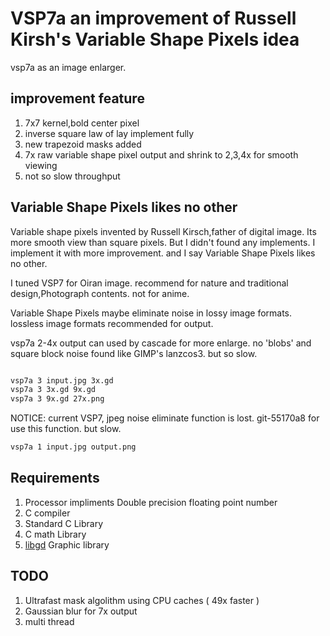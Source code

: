 # VSP7a an improvement of Russell Kirsh's Variable Shape Pixels idea

vsp7a as an image enlarger.

## improvement feature

1. 7x7 kernel,bold center pixel
1. inverse square law of lay implement fully
1. new trapezoid masks added
1. 7x raw variable shape pixel output and shrink to 2,3,4x for smooth viewing
1. not so slow throughput

## Variable Shape Pixels likes no other

Variable shape pixels invented by Russell Kirsch,father of digital image.
Its more smooth view than square pixels.
But I didn't found any implements.
I implement it with more improvement.
and I say Variable Shape Pixels likes no other.

I tuned VSP7 for Oiran image. recommend for nature and traditional design,Photograph contents. not for anime.

Variable Shape Pixels maybe eliminate noise in lossy image formats.
lossless image formats recommended for output.

vsp7a 2-4x output can used by cascade for more enlarge.
no 'blobs' and square block noise found like GIMP's lanzcos3.
but so slow.

```bash:cascade.sh

vsp7a 3 input.jpg 3x.gd
vsp7a 3 3x.gd 9x.gd
vsp7a 3 9x.gd 27x.png
```

NOTICE: current VSP7, jpeg noise eliminate function is lost.
git-55170a8 for use this function. but slow.
```bash:jpeg-clean.sh
vsp7a 1 input.jpg output.png
```


## Requirements

1. Processor impliments Double precision floating point number
1. C compiler
1. Standard C Library
1. C math Library
1. [libgd](https://libgd.github.io) Graphic library

## TODO

1. Ultrafast mask algolithm using CPU caches ( 49x faster )
1. Gaussian blur for 7x output
1. multi thread
